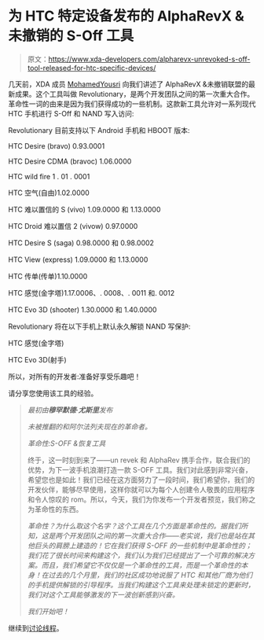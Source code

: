 # 为 HTC 特定设备发布的 AlphaRevX &未撤销的 S-Off 工具

> 原文：<https://www.xda-developers.com/alpharevx-unrevoked-s-off-tool-released-for-htc-specific-devices/>

几天前，XDA 成员 [MohamedYousri](http://forum.xda-developers.com/member.php?u=294963) 向我们讲述了 AlphaRevX &未撤销联盟的最新成果。这个工具叫做 Revolutionary，是两个开发团队之间的第一次重大合作。革命性一词的由来是因为我们获得成功的一些机制。这款新工具允许对一系列现代 HTC 手机进行 S-Off 和 NAND 写入访问:

Revolutionary 目前支持以下 Android 手机和 HBOOT 版本:

HTC Desire (bravo) 0.93.0001

HTC Desire CDMA (bravoc) 1.06.0000

HTC wild fire 1 . 01 . 0001

HTC 空气(自由)1.02.0000

HTC 难以置信的 S (vivo) 1.09.0000 和 1.13.0000

HTC Droid 难以置信 2 (vivow) 0.97.0000

HTC Desire S (saga) 0.98.0000 和 0.98.0002

HTC View (express) 1.09.0000 和 1.13.0000

HTC 传单(传单)1.10.0000

HTC 感觉(金字塔)1.17.0006、. 0008、. 0011 和. 0012

HTC Evo 3D (shooter) 1.30.0000 和 1.40.0000

Revolutionary 将在以下手机上默认永久解锁 NAND 写保护:

HTC 感觉(金字塔)

HTC Evo 3D(射手)

所以，对所有的开发者:准备好享受乐趣吧！

请分享您使用该工具的经验。

> *最初由**穆罕默德·尤斯里**发布*
> 
> *未被推翻的和阿尔法列夫现在的革命者。*
> 
> *革命性:S-OFF &恢复工具*
> 
> 终于，这一时刻到来了——un revek 和 AlphaRev 携手合作，联合我们的优势，为下一波手机浪潮打造一款 S-OFF 工具。我们对此感到非常兴奋，希望您也是如此！我们已经在这方面努力了一段时间，我们希望你，我们的开发伙伴，能够尽早使用，这样你就可以为每个人创建令人敬畏的应用程序和令人惊叹的 rom。所以，今天，我们为你发布一个开发者预览，我们称之为革命性的东西。
> 
> *革命性？为什么取这个名字？这个工具在几个方面是革命性的。据我们所知，这是两个开发团队之间的第一次重大合作——老实说，我们也是站在其他巨头的肩膀上建造的！它在我们获得 S-OFF 的一些机制中是革命性的；我们花了很长时间来构建这个，我们认为我们已经提出了一个可靠的解决方案。而且，我们希望它不仅仅是一个革命性的工具，而是一个革命性的本身！在过去的几个月里，我们的社区成功地说服了 HTC 和其他厂商为他们的手机提供解锁的引导程序。当我们构建这个工具来处理未锁定的更新时，我们对这个工具能够激发的下一波创新感到兴奋。*
> 
> *我们开始吧！*

继续到[讨论线程](http://forum.xda-developers.com/showthread.php?t=1191732)。